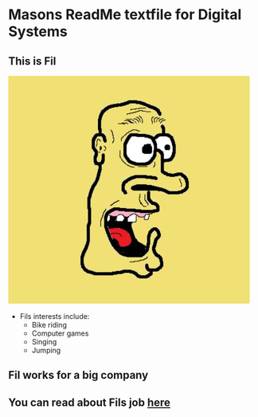 # Masons ReadMe textfile for Digital Systems
## This is Fil
![Fil](fil.JPG)
* Fils interests include:
    * Bike riding
    * Computer games
    * Singing
    * Jumping

## Fil works for a **big** company
You can read about Fils job [here](https://en.wikipedia.org/wiki/Google)
---